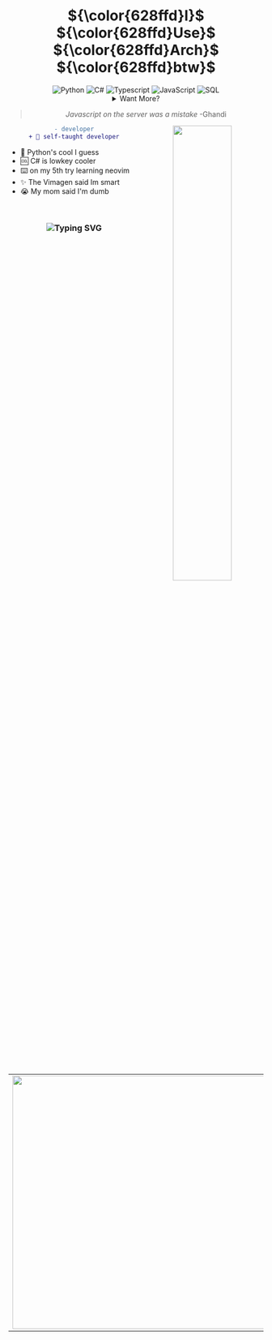<div align="center">

# ${\color{628ffd}I}$ ${\color{628ffd}Use}$ ${\color{628ffd}Arch}$ ${\color{628ffd}btw}$

<div align="center">
    <img src="https://img.shields.io/badge/-Python-3776AB?style=flate&logo=python&logoColor=white" alt="Python">
    <img src="https://custom-icon-badges.demolab.com/badge/C%23-%23239120.svg?logo=cshrp&logoColor=white" alt="C#">
    <img src="https://img.shields.io/badge/typescript-%23007ACC.svg?style=flat&logo=typescript&logoColor=white" alt="Typescript">
    <img src="https://img.shields.io/badge/JavaScript-F7DF1E?logo=javascript&logoColor=000" alt="JavaScript">
    <img src="https://img.shields.io/badge/sqlite-%2307405e.svg?style=flat&logo=sqlite&logoColor=white" alt="SQL">
      <details>
   <summary>Want More?</summary>

   <div align="center">
    <img src="https://img.shields.io/badge/Flask-000?logo=flask&logoColor=fff" alt="Flask">
    <img src="https://img.shields.io/badge/django-%23092E20.svg?style=flat&logo=django&logoColor=white">
    <img src="https://img.shields.io/badge/Next-black?style=flat&logo=next.js&logoColor=white">
    <img src="https://img.shields.io/badge/Next-black?style=flat&logo=next.js&logoColor=white">
    <img src="https://img.shields.io/badge/DigitalOcean-%230167ff.svg?logo=digitalOcean&logoColor=white" alt="DigitalOcean">
    <img src="https://img.shields.io/badge/Godot-%23FFFFFF.svg?logo=godot-engine" alt="Godot Engine">
    <img src="https://img.shields.io/badge/figma-%23F24E1E.svg?style=flat&logo=figma&logoColor=white">
    <img src="https://img.shields.io/badge/Arc-**000000**?style=flat&logo=arc&logoColor=white">

   </div>

  </details>

<blockquote>
<em>Javascript on the server was a mistake</em> -Ghandi
</blockquote>

<img align="right" src="./crying.gif" width="48%">

<div align="center">

  ```diff
  - developer
  + 💫 self-taught developer
  ```

</div>

<div align="left">

- 🐍 Python's cool I guess
- 🆒 C# is lowkey cooler
- ⌨️ on my 5th try learning neovim
- ✨ The Vimagen said Im smart
- 😭 My mom said I'm dumb

</div>
<br>

### <div align="middle"> ![Typing SVG](https://readme-typing-svg.demolab.com?font=Fira+Code&weight=900&size=25&duration=2300&pause=2000&color=627eea&center=true&vCenter=true&random=false&width=800&height=30&lines=It+do+be+like+that...;Damn+I+Really+Need+To+Commit+More...) </div>

<div align="center">

  <table align="center">
    <tr>
      <td align="center">
        <img src="https://github-readme-stats.vercel.app/api?username=0x3at&hide_title=true&include_all_commits=true&show_icons=true&title_color=627eea&icon_color=ffffff&text_color=628ffd&bg_color=00000000&border_radius=20&border_color=white" width="500px"/>
      </td>
      <td align="center">
        <img src="https://readme-stats-thegoldenpro.vercel.app/api/top-langs/?username=0x3at&hide_title=true&layout=compact&langs_count=10&title_color=627eea&icon_color=627eea&text_color=628ffd&bg_color=00000000&border_radius=20&border_color=white" width="330px"/>
      </td>
    </tr>
  </table>
</div>

<br>

<div align="center">
</div>
